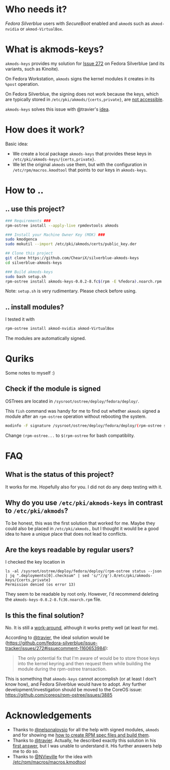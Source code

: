 # Who needs it?

*Fedora Silverblue* users with *SecureBoot* enabled and `akmod`s such as `akmod-nvidia` or `akmod-VirtualBox`.

# What is akmods-keys?

`akmods-keys` provides my solution for [Issue 272](https://github.com/fedora-silverblue/issue-tracker/issues/272) on Fedora Silverblue (and its variants, such as Kinoite).

On Fedora Workstation, `akmods` signs the kernel modules it creates in its `%post` operation.

On Fedora Silverblue, the signing does not work because the keys, which are typically stored in `/etc/pki/akmods/{certs,private}`, are [not accessible](https://github.com/fedora-silverblue/issue-tracker/issues/272#issuecomment-1161463356).

`akmods-keys` solves this issue with @travier's [idea](https://github.com/fedora-silverblue/issue-tracker/issues/272#issuecomment-1143474213).

# How does it work?

Basic idea:

- We create a local package `akmods-keys` that provides these keys in `/etc/pki/akmods-keys/{certs,private}`.
- We let the original `akmods` use them, but with the configuration in `/etc/rpm/macros.kmodtool` that points to our keys in `akmods-keys`.

# How to ..

## .. use this project?

```sh
### Requirements ###
rpm-ostree install --apply-live rpmdevtools akmods

### Install your Machine Owner Key (MOK) ###
sudo kmodgenca
sudo mokutil --import /etc/pki/akmods/certs/public_key.der

## Clone this project
git clone https://github.com/CheariX/silverblue-akmods-keys
cd silverblue-akmods-keys

### Build akmods-keys
sudo bash setup.sh
rpm-ostree install akmods-keys-0.0.2-8.fc$(rpm -E %fedora).noarch.rpm
```
Note: `setup.sh` is very rudimentary. Please check before using.

## .. install modules?

I tested it with
```sh
rpm-ostree install akmod-nvidia akmod-VirtualBox
```
The modules are automatically signed.


# Quriks

Some notes to myself :)

## Check if the module is signed

OSTrees are located in `/sysroot/ostree/deploy/fedora/deploy/`.

This `fish` command was handy for me to find out whether `akmods` signed a module after an `rpm-ostree` operation without rebooting the system.

```sh
modinfo -F signature /sysroot/ostree/deploy/fedora/deploy/(rpm-ostree status --json | jq -r ".deployments[0].checksum").0/usr/lib/modules/*/extra/nvidia*/nvidia.ko.xz
```
Change `(rpm-ostree...` to `$(rpm-ostree` for bash compatiblity.

# FAQ

## What is the status of this project?

It works for me. Hopefully also for you. I did not do any deep testing with it.

## Why do you use `/etc/pki/akmods-keys` in contrast to `/etc/pki/akmods`?

To be honest, this was the first solution that worked for me. Maybe they could also be placed in `/etc/pki/akmods,` but I thought it would be a good idea to have a unique place that does not lead to conflicts.

## Are the keys readable by regular users?

I checked the key location in
```
ls -al /sysroot/ostree/deploy/fedora/deploy/(rpm-ostree status --json | jq ".deployments[0].checksum" | sed 's/"//g').0/etc/pki/akmods-keys/{certs,private}
Permission denied (os error 13)
```
They seem to be readable by root only.
However, I'd recommend deleting the `akmods-keys-0.0.2-8.fc36.noarch.rpm` file.

## Is this the final solution?

No. It is still a [work-around](https://github.com/fedora-silverblue/issue-tracker/issues/272#issuecomment-1160653984), although it works pretty well (at least for me).

According to [@travier](https://github.com/travier), the ideal solution would be (https://github.com/fedora-silverblue/issue-tracker/issues/272#issuecomment-1160653984):

> The only potential fix that I'm aware of would be to store those keys into the kernel keyring and then request them while building the module during the rpm-ostree transaction.

This is something that `akmods-keys` cannot accomplish (or at least I don't know how), and Fedora Silverblue would have to adopt.
Any further development/investigation should be moved to the CoreOS issue: https://github.com/coreos/rpm-ostree/issues/3885


# Acknowledgements

- Thanks to [@nelsonaloysio](https://github.com/nelsonaloysio) for all the help with signed modules, `akmods` and for showing me [how to create RPM spec files and build them](https://github.com/nelsonaloysio/build-kmod-nvidia-signed-rpm).
- Thanks to [@travier](https://github.com/travier). Actually, he described exactly this solution in his [first answer](https://github.com/fedora-silverblue/issue-tracker/issues/272#issuecomment-1143474213), but I was unable to understand it. His further answers help me to do so.
- Thanks to [@NVieville](https://github.com/NVieville) for the idea with [/etc/rpm/macros/macros.kmodtool](https://github.com/fedora-silverblue/issue-tracker/issues/272#issuecomment-1161356618)
